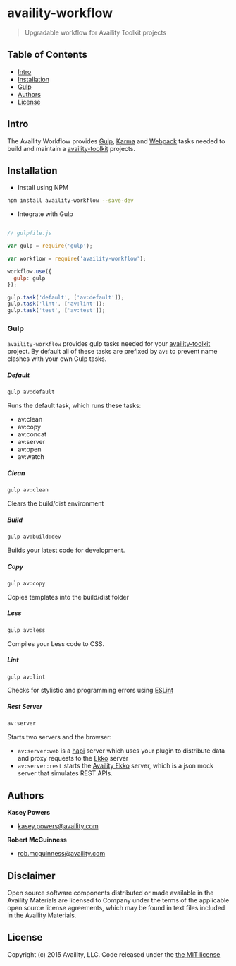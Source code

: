 # availity-workflow

> Upgradable workflow for Availity Toolkit projects

## Table of Contents
* [Intro](#intro)
* [Installation](#installation)
* [Gulp](#gulp-commands)
* [Authors](#authors)
* [License](#license)

## Intro

The Availity Workflow provides [Gulp](http://gulpjs.com), [Karma](http://karma-runner.github.io/) and [Webpack](https://webpack.github.io/) tasks needed to build and maintain a [availity-toolkit](https://github.com/Availity/availity-toolkit) projects.

## Installation

* Install using NPM

```bash
npm install availity-workflow --save-dev
```

* Integrate with Gulp

```javascript

// gulpfile.js

var gulp = require('gulp');

var workflow = require('availity-workflow');

workflow.use({
  gulp: gulp
});

gulp.task('default', ['av:default']);
gulp.task('lint', ['av:lint']);
gulp.task('test', ['av:test']);

```


### Gulp

`availity-workflow` provides gulp tasks needed for your [availity-toolkit](https://github.com/Availity/availity-toolkit) project. By default all of these tasks are prefixed by `av:` to prevent name clashes with your own Gulp tasks.

##### Default

>
```bash
gulp av:default
```

Runs the default task, which runs these tasks:

* av:clean
* av:copy 
* av:concat
* av:server
* av:open
* av:watch

##### Clean

>
```sh
gulp av:clean
```

Clears the build/dist environment

##### Build

>
```sh
gulp av:build:dev
```

Builds your latest code for development.

##### Copy

>
```sh
gulp av:copy
```

Copies templates into the build/dist folder

##### Less

>
```sh
gulp av:less
```

Compiles your Less code to CSS.

##### Lint

>
```sh
gulp av:lint
```

Checks for stylistic and programming errors using [ESLint](http://eslint.org/)

##### Rest Server

>
```sh
av:server
```

Starts two servers and the browser:

* `av:server:web` is a [hapi](http://hapijs.com/) server which uses your plugin to distribute data and proxy requests to the [Ekko](https://github.com/Availity/availity-ekko) server
* `av:server:rest` starts the [Availity Ekko]((https://github.com/Availity/availity-ekko)) server, which is a json mock server that simulates REST APIs.


## Authors

**Kasey Powers**
+ [kasey.powers@availity.com](Kasey.Powers@availity.com)

**Robert McGuinness**
+ [rob.mcguinness@availity.com](Kasey.Powers@availity.com)


## Disclaimer

Open source software components distributed or made available in the Availity Materials are licensed to Company under the terms of the applicable open source license agreements, which may be found in text files included in the Availity Materials.


## License

Copyright (c) 2015 Availity, LLC. Code released under the [the MIT license](LICENSE)
